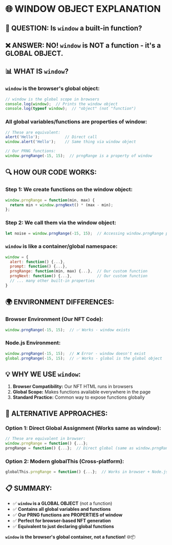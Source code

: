 # 🌐 WINDOW OBJECT EXPLANATION

## 🎯 **QUESTION: Is `window` a built-in function?**

## ❌ **ANSWER: NO! `window` is NOT a function - it's a GLOBAL OBJECT.**

## 📊 **WHAT IS `window`?**

### **`window` is the browser's global object:**
```javascript
// window is the global scope in browsers
console.log(window);  // Prints the window object
console.log(typeof window);  // "object" (not "function")
```

### **All global variables/functions are properties of window:**
```javascript
// These are equivalent:
alert('Hello');           // Direct call
window.alert('Hello');    // Same thing via window object

// Our PRNG functions:
window.prngRange(-15, 15);  // prngRange is a property of window
```

## 🔍 **HOW OUR CODE WORKS:**

### **Step 1: We create functions on the window object:**
```javascript
window.prngRange = function(min, max) {
  return min + window.prngNext() * (max - min);
};
```

### **Step 2: We call them via the window object:**
```javascript
let noise = window.prngRange(-15, 15);  // Accessing window.prngRange property
```

### **`window` is like a container/global namespace:**
```javascript
window = {
  alert: function() {...},
  prompt: function() {...},
  prngRange: function(min, max) {...},  // Our custom function
  prngNext: function() {...},           // Our custom function
  // ... many other built-in properties
}
```

## 🌍 **ENVIRONMENT DIFFERENCES:**

### **Browser Environment (Our NFT Code):**
```javascript
window.prngRange(-15, 15);  // ✅ Works - window exists
```

### **Node.js Environment:**
```javascript
window.prngRange(-15, 15);  // ❌ Error - window doesn't exist
global.prngRange(-15, 15);  // ✅ Works - global is the global object
```

## 💡 **WHY WE USE `window`:**

1. **Browser Compatibility:** Our NFT HTML runs in browsers
2. **Global Scope:** Makes functions available everywhere in the page
3. **Standard Practice:** Common way to expose functions globally

## 🎯 **ALTERNATIVE APPROACHES:**

### **Option 1: Direct Global Assignment (Works same as window):**
```javascript
// These are equivalent in browser:
window.prngRange = function() {...};
prngRange = function() {...};  // Direct global (same as window.prngRange)
```

### **Option 2: Modern globalThis (Cross-platform):**
```javascript
globalThis.prngRange = function() {...};  // Works in browser + Node.js
```

## 📋 **SUMMARY:**

- ✅ **`window` is a GLOBAL OBJECT** (not a function)
- ✅ **Contains all global variables and functions**
- ✅ **Our PRNG functions are PROPERTIES of window**
- ✅ **Perfect for browser-based NFT generation**
- ✅ **Equivalent to just declaring global functions**

**`window` is the browser's global container, not a function!** 🌐📦
